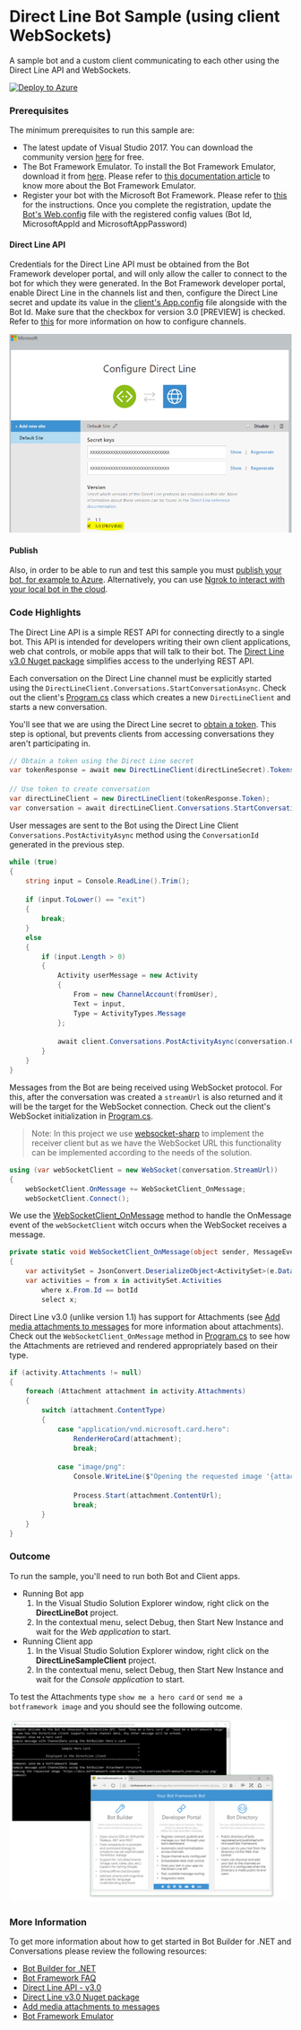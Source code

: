 # Direct Line Bot Sample (using client WebSockets)

A sample bot and a custom client communicating to each other using the Direct Line API and WebSockets.

[![Deploy to Azure][Deploy Button]][Deploy CSharp/DirectLineWebSockets]

[Deploy Button]: https://azuredeploy.net/deploybutton.png
[Deploy CSharp/DirectLineWebSockets]: https://azuredeploy.net

### Prerequisites

The minimum prerequisites to run this sample are:
* The latest update of Visual Studio 2017. You can download the community version [here](http://www.visualstudio.com) for free.
* The Bot Framework Emulator. To install the Bot Framework Emulator, download it from [here](https://emulator.botframework.com/). Please refer to [this documentation article](https://github.com/microsoft/botframework-emulator/wiki/Getting-Started) to know more about the Bot Framework Emulator.
* Register your bot with the Microsoft Bot Framework. Please refer to [this](https://docs.microsoft.com/en-us/bot-framework/portal-register-bot) for the instructions. Once you complete the registration, update the [Bot's Web.config](DirectLineBot/Web.config#L9-L11) file with the registered config values (Bot Id, MicrosoftAppId and MicrosoftAppPassword)

#### Direct Line API
Credentials for the Direct Line API must be obtained from the Bot Framework developer portal, and will only allow the caller to connect to the bot for which they were generated.
In the Bot Framework developer portal, enable Direct Line in the channels list and then, configure the Direct Line secret and update its value in the [client's App.config](DirectLineClient/App.config#L4-L5) file alongside with the Bot Id. Make sure that the checkbox for version 3.0 [PREVIEW] is checked. Refer to [this](https://docs.microsoft.com/en-us/bot-framework/portal-configure-channels) for more information on how to configure channels.

![Configure Direct Line](images/outcome-configure.png)

#### Publish
Also, in order to be able to run and test this sample you must [publish your bot, for example to Azure](https://docs.microsoft.com/en-us/bot-framework/publish-bot-overview). Alternatively, you can use [Ngrok to interact with your local bot in the cloud](https://blogs.msdn.microsoft.com/jamiedalton/2016/07/29/ms-bot-framework-ngrok/). 

### Code Highlights

The Direct Line API is a simple REST API for connecting directly to a single bot. This API is intended for developers writing their own client applications, web chat controls, or mobile apps that will talk to their bot. The [Direct Line v3.0 Nuget package](https://www.nuget.org/packages/Microsoft.Bot.Connector.DirectLine/3.0.0-beta) simplifies access to the underlying REST API.

Each conversation on the Direct Line channel must be explicitly started using the `DirectLineClient.Conversations.StartConversationAsync`.
Check out the client's [Program.cs](DirectLineClient/Program.cs#L33-L38) class which creates a new `DirectLineClient` and starts a new conversation.

You'll see that we are using the Direct Line secret to [obtain a token](DirectLineClient/Program.cs#L34). This step is optional, but prevents clients from accessing conversations they aren't participating in.

````C#
// Obtain a token using the Direct Line secret
var tokenResponse = await new DirectLineClient(directLineSecret).Tokens.GenerateTokenForNewConversationAsync();

// Use token to create conversation
var directLineClient = new DirectLineClient(tokenResponse.Token);
var conversation = await directLineClient.Conversations.StartConversationAsync();
````

User messages are sent to the Bot using the Direct Line Client `Conversations.PostActivityAsync` method using the `ConversationId` generated in the previous step.

````C#
while (true)
{
    string input = Console.ReadLine().Trim();

    if (input.ToLower() == "exit")
    {
        break;
    }
    else
    {
        if (input.Length > 0)
        {
            Activity userMessage = new Activity
            {
                From = new ChannelAccount(fromUser),
                Text = input,
                Type = ActivityTypes.Message
            };

            await client.Conversations.PostActivityAsync(conversation.ConversationId, userMessage);
        }
    }
}
````

Messages from the Bot are being received using WebSocket protocol. For this, after the conversation was created a `streamUrl` is also returned and it will be the target for the WebSocket connection. Check out the client's WebSocket initialization in [Program.cs](DirectLineClient/Program.cs#L40-L43). 

> Note: In this project we use [websocket-sharp](https://github.com/sta/websocket-sharp) to implement the receiver client but as we have the WebSocket URL this functionality can be implemented according to the needs of the solution.

````C#
using (var webSocketClient = new WebSocket(conversation.StreamUrl))
{
    webSocketClient.OnMessage += WebSocketClient_OnMessage;
    webSocketClient.Connect();
````

We use the [WebSocketClient_OnMessage](DirectLineClient/Program.cs#L71) method to handle the OnMessage event of the `webSocketClient` witch occurs when the WebSocket receives a message.

````C#
private static void WebSocketClient_OnMessage(object sender, MessageEventArgs e)
{
    var activitySet = JsonConvert.DeserializeObject<ActivitySet>(e.Data);
    var activities = from x in activitySet.Activities
        where x.From.Id == botId
        select x;
````

Direct Line v3.0 (unlike version 1.1) has support for Attachments (see [Add media attachments to messages](https://docs.microsoft.com/en-us/bot-framework/dotnet/bot-builder-dotnet-add-media-attachments) for more information about attachments). Check out the `WebSocketClient_OnMessage` method in [Program.cs](DirectLineClient/Program.cs#L88-L105) to see how the Attachments are retrieved and rendered appropriately based on their type.


````C#
if (activity.Attachments != null)
{
    foreach (Attachment attachment in activity.Attachments)
    {
        switch (attachment.ContentType)
        {
            case "application/vnd.microsoft.card.hero":
                RenderHeroCard(attachment);
                break;

            case "image/png":
                Console.WriteLine($"Opening the requested image '{attachment.ContentUrl}'");

                Process.Start(attachment.ContentUrl);
                break;
        }
    }
}
````


### Outcome

To run the sample, you'll need to run both Bot and Client apps.
* Running Bot app
    1. In the Visual Studio Solution Explorer window, right click on the **DirectLineBot** project.
    2. In the contextual menu, select Debug, then Start New Instance and wait for the _Web application_ to start.
* Running Client app
    1. In the Visual Studio Solution Explorer window, right click on the **DirectLineSampleClient** project.
    2. In the contextual menu, select Debug, then Start New Instance and wait for the _Console application_ to start.

To test the Attachments type `show me a hero card` or `send me a botframework image` and you should see the following outcome.

![Sample Outcome](images/outcome.png)

### More Information

To get more information about how to get started in Bot Builder for .NET and Conversations please review the following resources:
* [Bot Builder for .NET](https://docs.microsoft.com/en-us/bot-framework/dotnet/)
* [Bot Framework FAQ](https://docs.microsoft.com/en-us/bot-framework/resources-bot-framework-faq#i-have-a-communication-channel-id-like-to-be-configurable-with-bot-framework-can-i-work-with-microsoft-to-do-that)
* [Direct Line API - v3.0](https://docs.botframework.com/en-us/restapi/directline3/)
* [Direct Line v3.0 Nuget package](https://www.nuget.org/packages/Microsoft.Bot.Connector.DirectLine/3.0.0-beta)
* [Add media attachments to messages](https://docs.microsoft.com/en-us/bot-framework/dotnet/bot-builder-dotnet-add-media-attachments)
* [Bot Framework Emulator](https://github.com/microsoft/botframework-emulator/wiki/Getting-Started)
